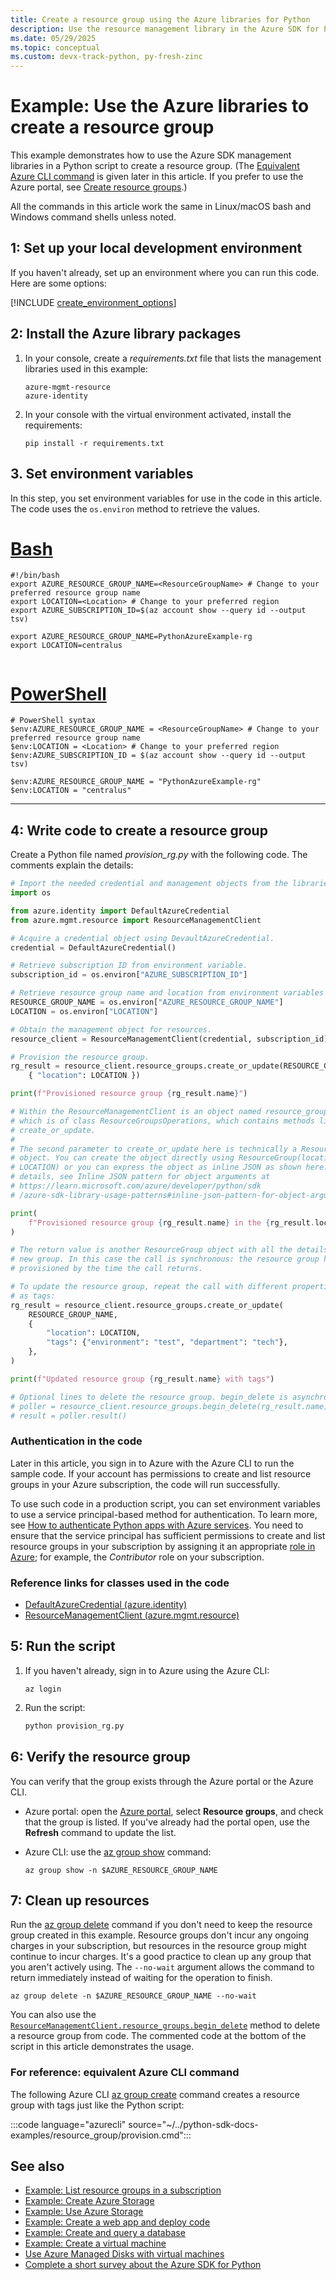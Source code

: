 ```yaml
---
title: Create a resource group using the Azure libraries for Python
description: Use the resource management library in the Azure SDK for Python to create a resource group from Python code.
ms.date: 05/29/2025
ms.topic: conceptual
ms.custom: devx-track-python, py-fresh-zinc
---
```


# Example: Use the Azure libraries to create a resource group

This example demonstrates how to use the Azure SDK management libraries in a Python script to create a resource group. (The [Equivalent Azure CLI command](#for-reference-equivalent-azure-cli-command) is given later in this article. If you prefer to use the Azure portal, see [Create resource groups](/azure/azure-resource-manager/management/manage-resource-groups-portal).)

All the commands in this article work the same in Linux/macOS bash and Windows command shells unless noted.

## 1: Set up your local development environment

If you haven't already, set up an environment where you can run this code. Here are some options:

[!INCLUDE [create_environment_options](../../includes/create-environment-options.md)]

## 2: Install the Azure library packages

1. In your console, create a *requirements.txt* file that lists the management libraries used in this example:

    ```azurecli
    azure-mgmt-resource
    azure-identity
    ```

1. In your console with the virtual environment activated, install the requirements:

    ```console
    pip install -r requirements.txt
    ```

## 3. Set environment variables

In this step, you set environment variables for use in the code in this article. The code uses the `os.environ` method to retrieve the values.

# [Bash](#tab/bash)

```azurecli
#!/bin/bash
export AZURE_RESOURCE_GROUP_NAME=<ResourceGroupName> # Change to your preferred resource group name
export LOCATION=<Location> # Change to your preferred region
export AZURE_SUBSCRIPTION_ID=$(az account show --query id --output tsv)

export AZURE_RESOURCE_GROUP_NAME=PythonAzureExample-rg
export LOCATION=centralus


```

# [PowerShell](#tab/powershell)

```azurecli
# PowerShell syntax
$env:AZURE_RESOURCE_GROUP_NAME = <ResourceGroupName> # Change to your preferred resource group name
$env:LOCATION = <Location> # Change to your preferred region
$env:AZURE_SUBSCRIPTION_ID = $(az account show --query id --output tsv)

$env:AZURE_RESOURCE_GROUP_NAME = "PythonAzureExample-rg"
$env:LOCATION = "centralus"
```

---

## 4: Write code to create a resource group

Create a Python file named *provision_rg.py* with the following code. The comments explain the details:

```Python
# Import the needed credential and management objects from the libraries.
import os

from azure.identity import DefaultAzureCredential
from azure.mgmt.resource import ResourceManagementClient

# Acquire a credential object using DevaultAzureCredential.
credential = DefaultAzureCredential()

# Retrieve subscription ID from environment variable.
subscription_id = os.environ["AZURE_SUBSCRIPTION_ID"]

# Retrieve resource group name and location from environment variables
RESOURCE_GROUP_NAME = os.environ["AZURE_RESOURCE_GROUP_NAME"]
LOCATION = os.environ["LOCATION"]

# Obtain the management object for resources.
resource_client = ResourceManagementClient(credential, subscription_id)

# Provision the resource group.
rg_result = resource_client.resource_groups.create_or_update(RESOURCE_GROUP_NAME,
    { "location": LOCATION })

print(f"Provisioned resource group {rg_result.name}")

# Within the ResourceManagementClient is an object named resource_groups,
# which is of class ResourceGroupsOperations, which contains methods like
# create_or_update.
#
# The second parameter to create_or_update here is technically a ResourceGroup
# object. You can create the object directly using ResourceGroup(location=
# LOCATION) or you can express the object as inline JSON as shown here. For
# details, see Inline JSON pattern for object arguments at
# https://learn.microsoft.com/azure/developer/python/sdk
# /azure-sdk-library-usage-patterns#inline-json-pattern-for-object-arguments

print(
    f"Provisioned resource group {rg_result.name} in the {rg_result.location} region"
)

# The return value is another ResourceGroup object with all the details of the
# new group. In this case the call is synchronous: the resource group has been
# provisioned by the time the call returns.

# To update the resource group, repeat the call with different properties, such
# as tags:
rg_result = resource_client.resource_groups.create_or_update(
    RESOURCE_GROUP_NAME,
    {
        "location": LOCATION,
        "tags": {"environment": "test", "department": "tech"},
    },
)

print(f"Updated resource group {rg_result.name} with tags")

# Optional lines to delete the resource group. begin_delete is asynchronous.
# poller = resource_client.resource_groups.begin_delete(rg_result.name)
# result = poller.result()
```

### Authentication in the code

Later in this article, you sign in to Azure with the Azure CLI to run the sample code. If your account has permissions to create and list resource groups in your Azure subscription, the code will run successfully.

To use such code in a production script, you can set environment variables to use a service principal-based method for authentication. To learn more, see [How to authenticate Python apps with Azure services](../authentication-overview.md). You need to ensure that the service principal has sufficient permissions to create and list resource groups in your subscription by assigning it an appropriate [role in Azure](/azure/role-based-access-control/overview); for example, the *Contributor* role on your subscription.

### Reference links for classes used in the code

- [DefaultAzureCredential (azure.identity)](/python/api/azure-identity/azure.identity.defaultazurecredential)
- [ResourceManagementClient (azure.mgmt.resource)](/python/api/azure-mgmt-resource/azure.mgmt.resource.resourcemanagementclient)

## 5: Run the script

1. If you haven't already, sign in to Azure using the Azure CLI:

    ```azurecli
    az login
    ```

1. Run the script:

    ```cmd
    python provision_rg.py
    ```

## 6: Verify the resource group

You can verify that the group exists through the Azure portal or the Azure CLI.

- Azure portal: open the [Azure portal](https://portal.azure.com), select **Resource groups**, and check that the group is listed. If you've already had the portal open, use the **Refresh** command to update the list.

- Azure CLI: use the [az group show](/cli/azure/group#az-group-show) command:

    ```azurecli
    az group show -n $AZURE_RESOURCE_GROUP_NAME
    ```

## 7: Clean up resources

Run the [az group delete](/cli/azure/group#az-group-delete) command if you don't need to keep the resource group created in this example. Resource groups don't incur any ongoing charges in your subscription, but resources in the resource group might continue to incur charges. It's a good practice to clean up any group that you aren't actively using. The `--no-wait` argument allows the command to return immediately instead of waiting for the operation to finish.

```azurecli
az group delete -n $AZURE_RESOURCE_GROUP_NAME --no-wait
```

You can also use the [`ResourceManagementClient.resource_groups.begin_delete`](/python/api/azure-mgmt-resource/azure.mgmt.resource.resources.v2022_09_01.operations.resourcegroupsoperations#azure-mgmt-resource-resources-v2022-09-01-operations-resourcegroupsoperations-begin-delete) method to delete a resource group from code. The commented code at the bottom of the script in this article demonstrates the usage.

### For reference: equivalent Azure CLI command

The following Azure CLI [az group create](/cli/azure/group#az-group-create) command creates a resource group with tags just like the Python script:

:::code language="azurecli" source="~/../python-sdk-docs-examples/resource_group/provision.cmd":::

## See also

- [Example: List resource groups in a subscription](azure-sdk-example-list-resource-groups.md)
- [Example: Create Azure Storage](azure-sdk-example-storage.md)
- [Example: Use Azure Storage](azure-sdk-example-storage-use.md)
- [Example: Create a web app and deploy code](azure-sdk-example-web-app.md)
- [Example: Create and query a database](azure-sdk-example-database.md)
- [Example: Create a virtual machine](azure-sdk-example-virtual-machines.md)
- [Use Azure Managed Disks with virtual machines](azure-sdk-samples-managed-disks.md)
- [Complete a short survey about the Azure SDK for Python](https://microsoft.qualtrics.com/jfe/form/SV_bNFX0HECjzPWMiG?Q_CHL=docs)
